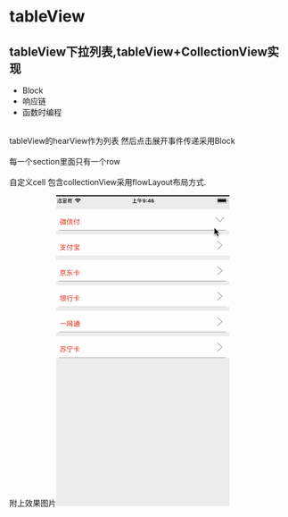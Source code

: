 # tableView
## tableView下拉列表,tableView+CollectionView实现

* Block
* 响应链
* 函数时编程

<br>tableView的hearView作为列表 然后点击展开事件传递采用Block</br> <br>每一个section里面只有一个row</br> <br>自定义cell 包含collectionView采用flowLayout布局方式.</br>

附上效果图片![](https://github.com/hsdji/tableView/blob/master/example.gif)
